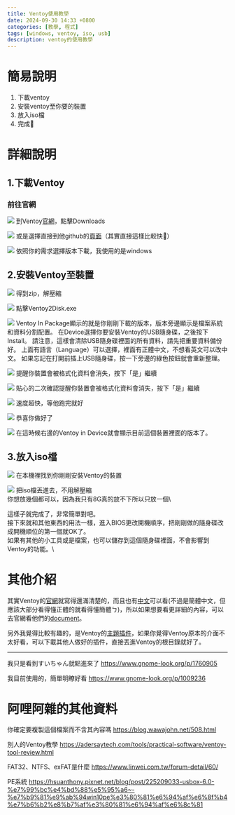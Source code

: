 ```yaml
---
title: Ventoy使用教學
date: 2024-09-30 14:33 +0800
categories: [教學, 程式]
tags: [windows, ventoy, iso, usb]
description: ventoy的使用教學
---
```


# 簡易說明

1. 下載ventoy
2. 安裝ventoy至你要的裝置
3. 放入iso檔
4. 完成:tada:

# 詳細說明

## 1.下載Ventoy

### 前往官網

![](https://i.imgur.com/7klQ3ZY.png)
到Ventoy[官網](https://www.ventoy.net/en/index.html)，點擊Downloads

![](https://i.imgur.com/hBlEZvz.png)
或是選擇直接到他github的[頁面](https://github.com/ventoy/Ventoy/releases)（其實直接這樣比較快:poop:）

![](https://i.imgur.com/UxhslxN.png)
依照你的需求選擇版本下載，我使用的是windows

## 2.安裝Ventoy至裝置
![](https://i.imgur.com/vBcUMsB.png)
得到zip，解壓縮

![](https://i.imgur.com/bdMXqy5.png)
點擊Ventoy2Disk.exe

![](https://i.imgur.com/VLteGZ4.png)
Ventoy In Package顯示的就是你剛剛下載的版本，版本旁邊顯示是檔案系統和資料分割配置。
在Device選擇你要安裝Ventoy的USB隨身碟，之後按下Install。
請注意，這樣會清除USB隨身碟裡面的所有資料，請先把重要資料備份好。
上面有語言（Language）可以選擇，裡面有正體中文，不想看英文可以改中文。
如果忘記在打開前插上USB隨身碟，按一下旁邊的綠色按鈕就會重新整理。

![](https://i.imgur.com/W5R1aId.png)
提醒你裝置會被格式化資料會消失，按下「是」繼續

![](https://i.imgur.com/oyNNRNE.png)
貼心的二次確認提醒你裝置會被格式化資料會消失，按下「是」繼續

![](https://i.imgur.com/zleZU2B.png)
速度超快，等他跑完就好

![](https://i.imgur.com/rJuq89H.png)
恭喜你做好了

![](https://i.imgur.com/t3NgAWx.png)
在這時候右邊的Ventoy in Device就會顯示目前這個裝置裡面的版本了。

## 3.放入iso檔
![](https://i.imgur.com/W8lHvZk.png)
在本機裡找到你剛剛安裝Ventoy的裝置

![](https://i.imgur.com/OZ6BUd8.png)
把iso檔丟進去，不用解壓縮\
你想放幾個都可以，因為我只有8G真的放不下所以只放一個\

這樣子就完成了，非常簡單對吧。\
接下來就和其他東西的用法一樣，進入BIOS更改開機順序，把剛剛做的隨身碟改成開機順位的第一個就OK了。\
如果有其他的小工具或是檔案，也可以儲存到這個隨身碟裡面，不會影響到Ventoy的功能。\

# 其他介紹
其實Ventoy的[官網](https://www.ventoy.net/en/index.html)就寫得還滿清楚的，而且也有[中文](https://www.ventoy.net/cn/index.html)可以看(不過是簡體中文，但應該大部分看得懂正體的就看得懂簡體ㄅ)，所以如果想要看更詳細的內容，可以去官網看他們的[document](https://www.ventoy.net/en/doc_news.html)。

另外我覺得比較有趣的，是Ventoy的[主題插件](https://www.ventoy.net/en/plugin_theme.html)，如果你覺得Ventoy原本的介面不太好看，可以下載其他人做好的插件，直接丟進Ventoy的根目錄就好了。

---

我只是看到すいちゃん就點進來了
<https://www.gnome-look.org/p/1760905>

我目前使用的，簡單明瞭好看
<https://www.gnome-look.org/p/1009236>


# 阿哩阿雜的其他資料
你確定要複製這個檔案而不含其內容嗎
<https://blog.wawajohn.net/508.html>

別人的Ventoy教學
<https://adersaytech.com/tools/practical-software/ventoy-tool-review.html>

FAT32、NTFS、exFAT是什麼
<https://www.linwei.com.tw/forum-detail/60/>

PE系統
<https://hsuanthony.pixnet.net/blog/post/225209033-usbox-6.0-%e7%99%bc%e4%bd%88%e5%95%a6~-%e7%b9%81%e9%ab%94win10pe%e3%80%81%e6%94%af%e6%8f%b4%e7%b6%b2%e8%b7%af%e3%80%81%e6%94%af%e6%8c%81>